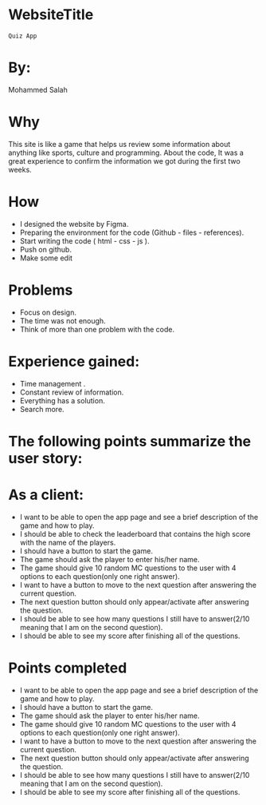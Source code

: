 # WebsiteTitle
    Quiz App

# By: 
Mohammed Salah


 # Why
 
This site is like a game that helps us review some information about anything like sports, culture and programming.
About the code, It was a great experience to confirm the information we got during the first two weeks.

# How

- I designed the website by Figma.
- Preparing the environment for the code (Github - files - references).
- Start writing the code ( html - css - js ).
- Push on github.
- Make some edit


# Problems
- Focus on design.
- The time was not enough.
- Think of more than one problem with the code.



# Experience gained:
- Time management .
- Constant review of information.
- Everything has a solution.
- Search more.

# The following points summarize the user story:

 # As a client:
- I want to be able to open the app page and see a brief description of the game and how to play.
- I should be able to check the leaderboard that contains the high score with the name of the       players.
- I should have a button to start the game.
- The game should ask the player to enter his/her name.
- The game should give 10 random MC questions to the user with 4 options to each question(only one right answer).
- I want to have a button to move to the next question after answering the current question.
- The next question button should only appear/activate after answering the question.
- I should be able to see how many questions I still have to answer(2/10 meaning that I am on the second question).
- I should be able to see my score after finishing all of the questions.



 # Points completed

- I want to be able to open the app page and see a brief description of the game and how to play.
- I should have a button to start the game.
- The game should ask the player to enter his/her name.
- The game should give 10 random MC questions to the user with 4 options to each question(only one right answer).
- I want to have a button to move to the next question after answering the current question.
- The next question button should only appear/activate after answering the question.
- I should be able to see how many questions I still have to answer(2/10 meaning that I am on the second question).
- I should be able to see my score after finishing all of the questions.



